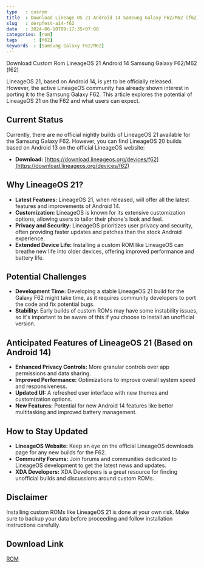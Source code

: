 ```yaml
---
type   : cusrom
title  : Download Lineage OS 21 Android 14 Samsung Galaxy F62/M62 (f62)
slug   : derpfest-a14-f62
date   : 2024-06-10T09:17:35+07:00
categories: [rom]
tags      : [f62]
keywords  : [Samsung Galaxy F62/M62]
---
```


Download Custom Rom LineageOS 21 Android 14 Samsung Galaxy F62/M62 (f62)


LineageOS 21, based on Android 14, is yet to be officially released. However, the active LineageOS community has already shown interest in porting it to the Samsung Galaxy F62. This article explores the potential of LineageOS 21 on the F62 and what users can expect.

## Current Status

Currently, there are no official nightly builds of LineageOS 21 available for the Samsung Galaxy F62. However, you can find LineageOS 20 builds based on Android 13 on the official LineageOS website:

* **Download:** [https://download.lineageos.org/devices/f62](https://download.lineageos.org/devices/f62)

## Why LineageOS 21?

* **Latest Features:** LineageOS 21, when released, will offer all the latest features and improvements of Android 14.
* **Customization:** LineageOS is known for its extensive customization options, allowing users to tailor their phone's look and feel.
* **Privacy and Security:** LineageOS prioritizes user privacy and security, often providing faster updates and patches than the stock Android experience.
* **Extended Device Life:** Installing a custom ROM like LineageOS can breathe new life into older devices, offering improved performance and battery life.

## Potential Challenges

* **Development Time:**  Developing a stable LineageOS 21 build for the Galaxy F62 might take time, as it requires community developers to port the code and fix potential bugs.
* **Stability:** Early builds of custom ROMs may have some instability issues, so it's important to be aware of this if you choose to install an unofficial version.

## Anticipated Features of LineageOS 21 (Based on Android 14)

* **Enhanced Privacy Controls:** More granular controls over app permissions and data sharing.
* **Improved Performance:** Optimizations to improve overall system speed and responsiveness.
* **Updated UI:** A refreshed user interface with new themes and customization options.
* **New Features:** Potential for new Android 14 features like better multitasking and improved battery management.

## How to Stay Updated

* **LineageOS Website:** Keep an eye on the official LineageOS downloads page for any new builds for the F62.
* **Community Forums:** Join forums and communities dedicated to LineageOS development to get the latest news and updates.
* **XDA Developers:** XDA Developers is a great resource for finding unofficial builds and discussions around custom ROMs.

## Disclaimer

Installing custom ROMs like LineageOS 21 is done at your own risk. Make sure to backup your data before proceeding and follow installation instructions carefully.


## Download Link
[ROM](https://t.me/wahyu6070files/507?single)
